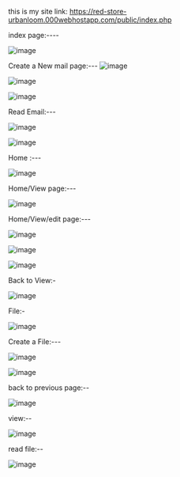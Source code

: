 this is my site link: https://red-store-urbanloom.000webhostapp.com/public/index.php


index page:----

![image](https://github.com/deemalvidarshana/Mail-CRUD-Application/assets/155978063/02c0321f-6ef8-47cb-bcc9-13cf8e8c6646)

Create a New mail page:---
![image](https://github.com/deemalvidarshana/Mail-CRUD-Application/assets/155978063/a153d0ee-db22-4f91-9d88-90d787b410aa)

![image](https://github.com/deemalvidarshana/Mail-CRUD-Application/assets/155978063/b05cd72b-c4a9-4ebd-a03b-ca47ae4ae265)

![image](https://github.com/deemalvidarshana/Mail-CRUD-Application/assets/155978063/1ae41f88-a7aa-4671-86bf-9c7753cbc0e0)

Read Email:---

![image](https://github.com/deemalvidarshana/Mail-CRUD-Application/assets/155978063/dffd3d13-04e2-46ec-96cd-661c4f09102f)

![image](https://github.com/deemalvidarshana/Mail-CRUD-Application/assets/155978063/88bfd2db-c38c-4eaf-be4d-73bb135a24e2)

Home :---

![image](https://github.com/deemalvidarshana/Mail-CRUD-Application/assets/155978063/c7c6fa2a-55c6-4f26-8f13-1483b8b90266)

Home/View page:---

![image](https://github.com/deemalvidarshana/Mail-CRUD-Application/assets/155978063/cb509ccd-10c2-401b-8b01-102aac9963cc)

Home/View/edit page:---

![image](https://github.com/deemalvidarshana/Mail-CRUD-Application/assets/155978063/8835027a-2bdd-4784-b22b-bec151d0b819)

![image](https://github.com/deemalvidarshana/Mail-CRUD-Application/assets/155978063/a095b017-7c0c-4b1c-8fcd-f23f80aa9b51)

![image](https://github.com/deemalvidarshana/Mail-CRUD-Application/assets/155978063/292095e3-a34c-4f52-a10c-26e52a2d9882)

Back to View:-

![image](https://github.com/deemalvidarshana/Mail-CRUD-Application/assets/155978063/c71fbec2-330d-458a-9c2a-4ea0cf701208)

File:-

![image](https://github.com/deemalvidarshana/Mail-CRUD-Application/assets/155978063/3031d60d-8449-4262-8015-88f1d34cc5b2)

Create a File:---

![image](https://github.com/deemalvidarshana/Mail-CRUD-Application/assets/155978063/7015779c-359d-462e-9adf-ee22882d4fc5)

![image](https://github.com/deemalvidarshana/Mail-CRUD-Application/assets/155978063/8c3e5411-aa40-4136-b7f5-f89d4bf7ecab)

back to previous page:--

![image](https://github.com/deemalvidarshana/Mail-CRUD-Application/assets/155978063/a88caf09-bd09-458b-9b0a-47a6a5c8d395)

view:--

![image](https://github.com/deemalvidarshana/Mail-CRUD-Application/assets/155978063/091398ab-8ad7-48a7-a196-3b5848799653)


read file:--

![image](https://github.com/deemalvidarshana/Mail-CRUD-Application/assets/155978063/57529620-0a1a-4213-a371-8997f33752ff)
